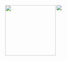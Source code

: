 <div>
  <img height="160" align="left" src="https://github-readme-stats-xi-roan.vercel.app/api?username=adam-TAU&count_private=true&include_all_commits=true&show_icons=true&hide=stars" />
  <img src="https://github-readme-stats-xi-roan.vercel.app/api/top-langs/?username=adam-TAU&layout=compact&count_private=true" />
</div>
